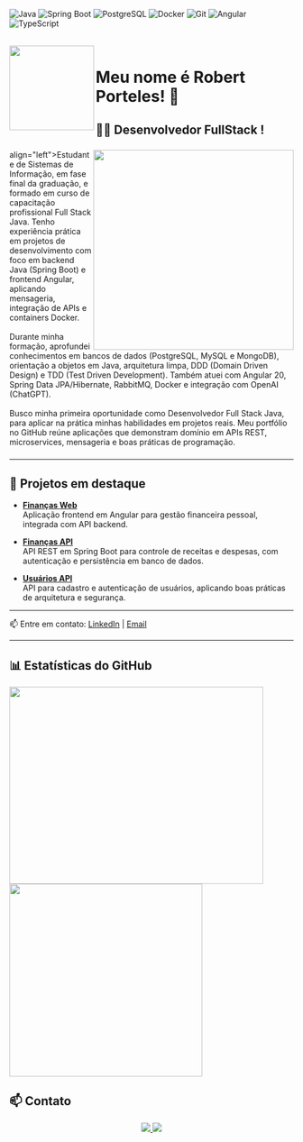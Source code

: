

![Java](https://img.shields.io/badge/Java-ED8B00?style=for-the-badge&logo=java&logoColor=white)
![Spring Boot](https://img.shields.io/badge/Spring_Boot-6DB33F?style=for-the-badge&logo=springboot&logoColor=white)
![PostgreSQL](https://img.shields.io/badge/PostgreSQL-316192?style=for-the-badge&logo=postgresql&logoColor=white)
![Docker](https://img.shields.io/badge/Docker-2496ED?style=for-the-badge&logo=docker&logoColor=white)
![Git](https://img.shields.io/badge/Git-F05032?style=for-the-badge&logo=git&logoColor=white)
![Angular](https://img.shields.io/badge/Angular-DD0031?style=for-the-badge&logo=angular&logoColor=white)
![TypeScript](https://img.shields.io/badge/TypeScript-007ACC?style=for-the-badge&logo=typescript&logoColor=white)

<br clear="both">

<img align="left" height="150" src="https://media.giphy.com/media/M9gbBd9nbDrOTu1Mqx/giphy.gif"  />

###

<h1 align="left">Meu nome é Robert Porteles! 👋</h1>

###

<h2 align="left">👩‍💻  Desenvolvedor FullStack !</h2>

###

<img align="right" height="355" src="https://media.licdn.com/dms/image/v2/D4D03AQHB1Dx-_nFHxg/profile-displayphoto-crop_800_800/B4DZjpGXASHsAI-/0/1756257415661?e=1759968000&v=beta&t=G36o_s2y948gEnRIvGHSnsueKVRKEcphJ2YGuFWeWos"  />

###

<p> align="left">Estudante de Sistemas de Informação, em fase final da graduação, e formado em curso de capacitação profissional Full Stack Java. Tenho experiência prática em projetos de desenvolvimento com foco em backend Java (Spring Boot) e frontend Angular, aplicando mensageria, integração de APIs e containers Docker.<br><br>Durante minha formação, aprofundei conhecimentos em bancos de dados (PostgreSQL, MySQL e MongoDB), orientação a objetos em Java, arquitetura limpa, DDD (Domain Driven Design) e TDD (Test Driven Development). Também atuei com Angular 20, Spring Data JPA/Hibernate, RabbitMQ, Docker e integração com OpenAI (ChatGPT).<br><br>Busco minha primeira oportunidade como Desenvolvedor Full Stack Java, para aplicar na prática minhas habilidades em projetos reais. Meu portfólio no GitHub reúne aplicações que demonstram domínio em APIs REST, microservices, mensageria e boas práticas de programação.</p>

###


---

## 🚀 Projetos em destaque

- [**Finanças Web**](https://github.com/RobertPorteles/FinancasWeb)  
  Aplicação frontend em Angular para gestão financeira pessoal, integrada com API backend.  

- [**Finanças API**](https://github.com/RobertPorteles/FinancasAPI)  
  API REST em Spring Boot para controle de receitas e despesas, com autenticação e persistência em banco de dados.  

- [**Usuários API**](https://github.com/RobertPorteles/UsuariosAPI)  
  API para cadastro e autenticação de usuários, aplicando boas práticas de arquitetura e segurança.  

---

📫 Entre em contato: [LinkedIn](https://www.linkedin.com/in/robert-porteles/) | [Email](mailto:robertporteless@gmail.com)



---

## 📊 Estatísticas do GitHub

<div align="left">
  <p float="left">
    <img src="https://github-readme-stats.vercel.app/api?username=RobertPorteles&show_icons=true&theme=flag-india"
         width="450px" height="350px" />
    <img src="https://github-readme-stats.vercel.app/api/top-langs/?username=RobertPorteles&layout=compact&theme=flag-india&show_icons=true&langs_count=8"
         width="342px" />
  </p>
</div>


## 📫 Contato

<div align="center">
  <a href="https://www.linkedin.com/in/robert-porteles/">
    <img src="https://img.shields.io/badge/LinkedIn%20-%230077B5.svg?&style=for-the-badge&logo=linkedin&logoColor=white" />
  </a>
  <a href="mailto:robertporteless@gmail.com">
    <img src="https://img.shields.io/badge/Email-%23D14836.svg?&style=for-the-badge&logo=gmail&logoColor=white" />
  </a>
</div>
